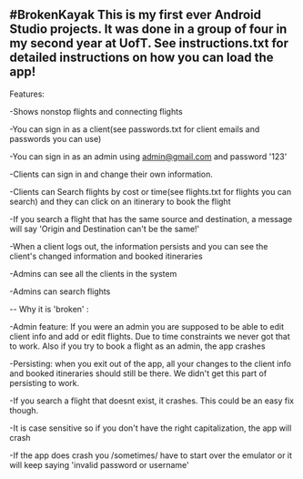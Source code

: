 #BrokenKayak
This is my first ever Android Studio projects. It was done in a group of four in my second year at UofT.
See instructions.txt for detailed instructions on how you can load the app!
--
Features:

-Shows nonstop flights and connecting flights

-You can sign in as a client(see passwords.txt for client emails and passwords you can use)

-You can sign in as an admin using admin@gmail.com and password '123'

-Clients can sign in and change their own information. 

-Clients can Search flights by cost or time(see flights.txt for flights you can search) and they can click on an itinerary to book the flight

-If you search a flight that has the same source and destination, a message will say 'Origin and Destination can't be the same!'

-When a client logs out, the information persists and you can see the client's changed information and booked itineraries

-Admins can see all the clients in the system

-Admins can search flights 

--
Why it is 'broken' :

-Admin feature: If you were an admin you are supposed to be able to edit client info and add or edit flights. Due to time constraints we never got that to work. Also if you try to book a flight as an admin, the app crashes

-Persisting: when you exit out of the app, all your changes to the client info and booked itineraries should still be there. We didn't get this part of persisting to work.

-If you search a flight that doesnt exist, it crashes. This could be an easy fix though.

-It is case sensitive so if you don't have the right capitalization, the app will crash

-If the app does crash you /sometimes/ have to start over the emulator or it will keep saying 'invalid password or username'

